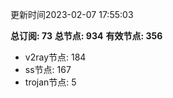 更新时间2023-02-07 17:55:03

**总订阅: 73**
**总节点: 934**
**有效节点: 356**
- v2ray节点: 184
- ss节点: 167
- trojan节点: 5
